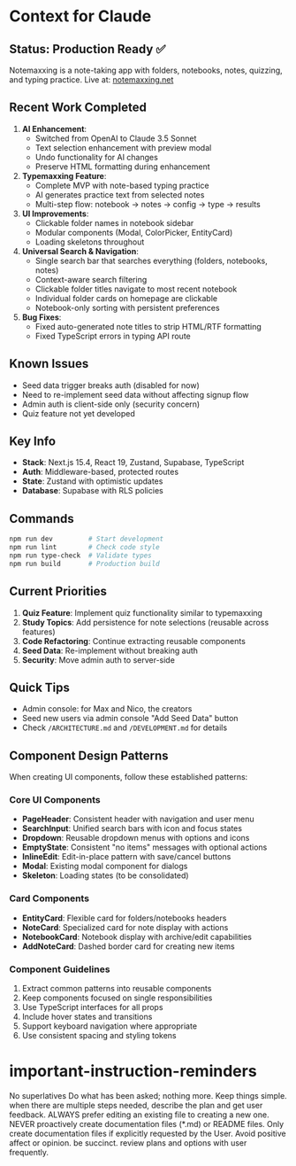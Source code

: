 # Context for Claude

## Status: Production Ready ✅

Notemaxxing is a note-taking app with folders, notebooks, notes, quizzing, and typing practice.
Live at: [notemaxxing.net](https://notemaxxing.net)

## Recent Work Completed

1. **AI Enhancement**:
   - Switched from OpenAI to Claude 3.5 Sonnet
   - Text selection enhancement with preview modal
   - Undo functionality for AI changes
   - Preserve HTML formatting during enhancement
2. **Typemaxxing Feature**:
   - Complete MVP with note-based typing practice
   - AI generates practice text from selected notes
   - Multi-step flow: notebook → notes → config → type → results
3. **UI Improvements**:
   - Clickable folder names in notebook sidebar
   - Modular components (Modal, ColorPicker, EntityCard)
   - Loading skeletons throughout
4. **Universal Search & Navigation**:
   - Single search bar that searches everything (folders, notebooks, notes)
   - Context-aware search filtering
   - Clickable folder titles navigate to most recent notebook
   - Individual folder cards on homepage are clickable
   - Notebook-only sorting with persistent preferences
5. **Bug Fixes**:
   - Fixed auto-generated note titles to strip HTML/RTF formatting
   - Fixed TypeScript errors in typing API route

## Known Issues

- Seed data trigger breaks auth (disabled for now)
- Need to re-implement seed data without affecting signup flow
- Admin auth is client-side only (security concern)
- Quiz feature not yet developed

## Key Info

- **Stack**: Next.js 15.4, React 19, Zustand, Supabase, TypeScript
- **Auth**: Middleware-based, protected routes
- **State**: Zustand with optimistic updates
- **Database**: Supabase with RLS policies

## Commands

```bash
npm run dev         # Start development
npm run lint        # Check code style
npm run type-check  # Validate types
npm run build       # Production build
```

## Current Priorities

1. **Quiz Feature**: Implement quiz functionality similar to typemaxxing
2. **Study Topics**: Add persistence for note selections (reusable across features)
3. **Code Refactoring**: Continue extracting reusable components
4. **Seed Data**: Re-implement without breaking auth
5. **Security**: Move admin auth to server-side

## Quick Tips

- Admin console: for Max and Nico, the creators
- Seed new users via admin console "Add Seed Data" button
- Check `/ARCHITECTURE.md` and `/DEVELOPMENT.md` for details

## Component Design Patterns

When creating UI components, follow these established patterns:

### Core UI Components

- **PageHeader**: Consistent header with navigation and user menu
- **SearchInput**: Unified search bars with icon and focus states
- **Dropdown**: Reusable dropdown menus with options and icons
- **EmptyState**: Consistent "no items" messages with optional actions
- **InlineEdit**: Edit-in-place pattern with save/cancel buttons
- **Modal**: Existing modal component for dialogs
- **Skeleton**: Loading states (to be consolidated)

### Card Components

- **EntityCard**: Flexible card for folders/notebooks headers
- **NoteCard**: Specialized card for note display with actions
- **NotebookCard**: Notebook display with archive/edit capabilities
- **AddNoteCard**: Dashed border card for creating new items

### Component Guidelines

1. Extract common patterns into reusable components
2. Keep components focused on single responsibilities
3. Use TypeScript interfaces for all props
4. Include hover states and transitions
5. Support keyboard navigation where appropriate
6. Use consistent spacing and styling tokens

# important-instruction-reminders

No superlatives
Do what has been asked; nothing more.
Keep things simple. when there are multiple steps needed, describe the plan and get user feedback.
ALWAYS prefer editing an existing file to creating a new one.
NEVER proactively create documentation files (\*.md) or README files. Only create documentation files if explicitly requested by the User.
Avoid positive affect or opinion.
be succinct.
review plans and options with user frequently.
